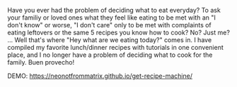 Have you ever had the problem of deciding what to eat everyday? To ask your familiy or loved ones what they feel like eating to be met with an "I don't know" or worse, "I don't care" only to be met with complaints of eating leftovers or the same 5 recipes you know how to cook? No? Just me? ... Well that's where "Hey what are we eating today?" comes in. I have compiled my favorite lunch/dinner recipes with tutorials in one convenient place, and I no longer have a problem of deciding what to cook for the family. Buen provecho! 


DEMO: https://neonotfrommatrix.github.io/get-recipe-machine/
